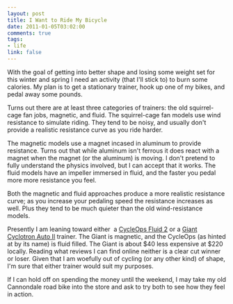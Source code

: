 ```yaml
--- 
layout: post
title: I Want to Ride My Bicycle
date: 2011-01-05T03:02:00
comments: true
tags:
- life
link: false
---
```

With the goal of getting into better shape and losing some weight set for this winter and spring I need an activity (that I'll stick to) to burn some calories. My plan is to get a stationary trainer, hook up one of my bikes, and pedal away some pounds.

Turns out there are at least three categories of trainers: the old squirrel-cage fan jobs, magnetic, and fluid. The squirrel-cage fan models use wind resistance to simulate riding. They tend to be noisy, and usually don't provide a realistic resistance curve as you ride harder.

The magnetic models use a magnet incased in aluminum to provide resistance. Turns out that while aluminum isn't ferrous it does react with a magnet when the magnet (or the aluminum) is moving. I don't pretend to fully understand the physics involved, but I can accept that it works. The fluid models have an impeller immersed in fluid, and the faster you pedal more more resistance you feel.

Both the magnetic and fluid approaches produce a more realistic resistance curve; as you increase your pedaling speed the resistance increases as well. Plus they tend to be much quieter than the old wind-resistance models.

Presently I am leaning toward either  a <a title="CycleOps Fluid 2" href="http://www.cycleops.com/products/trainers.html?page=shop.product_details&amp;flypage=flypage_images.tpl&amp;product_id=168&amp;category_id=3" target="_blank">CycleOps Fluid 2</a> or a <a title="Giant Cyclotron Auto II" href="http://www.giant-bicycles.com/en-US/partsaccessories/product/cyclotron.auto.ii.trainer/1293/30767/" target="_blank">Giant Cyclotron Auto II</a> trainer. The Giant is magnetic, and the CycleOps (as hinted at by its name) is fluid filled. The Giant is about $40 less expensive at $220 locally. Reading what reviews I can find online neither is a clear cut winner or loser. Given that I am woefully out of cycling (or any other kind) of shape, I'm sure that either trainer would suit my purposes.

If I can hold off on spending the money until the weekend, I may take my old Cannondale road bike into the store and ask to try both to see how they feel in action.
